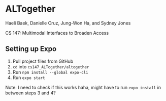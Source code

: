 # ALTogether

Haeli Baek, Danielle Cruz, Jung-Won Ha, and Sydney Jones

CS 147: Multimodal Interfaces to Broaden Access



## Setting up Expo

1. Pull project files from GitHub
2. `cd` into `cs147_ALTogether/altogether`
3. Run `npm install --global expo-cli`
4. Run `expo start`



Note: I need to check if this works haha, might have to run `expo install` in between steps 3 and 4?